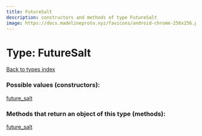 ```yaml
---
title: FutureSalt
description: constructors and methods of type FutureSalt
image: https://docs.madelineproto.xyz/favicons/android-chrome-256x256.png
---
```

# Type: FutureSalt
[Back to types index](index.md)



### Possible values (constructors):

[future\_salt](../constructors/future_salt.md)  



### Methods that return an object of this type (methods):



[future\_salt](../constructors/future_salt.md)  

